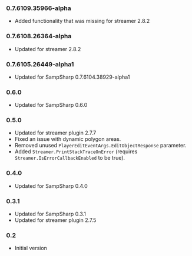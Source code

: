 ### 0.7.6109.35966-alpha
- Added functionality that was missing for streamer 2.8.2

### 0.7.6108.26364-alpha
- Updated for streamer 2.8.2

### 0.7.6105.26449-alpha1
- Updated for SampSharp 0.7.6104.38929-alpha1

### 0.6.0
- Updated for SampSharp 0.6.0

### 0.5.0
- Updated for streamer plugin 2.7.7
- Fixed an issue with dynamic polygon areas.
- Removed unused `PlayerEditEventArgs.EditObjectResponse` parameter.
- Added `Streamer.PrintStackTraceOnError` (requires `Streamer.IsErrorCallbackEnabled` to be true).

### 0.4.0
- Updated for SampSharp 0.4.0

### 0.3.1
- Updated for SampSharp 0.3.1
- Updated for streamer plugin 2.7.5

### 0.2
- Initial version
